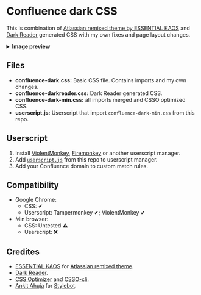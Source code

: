 # Confluence dark CSS

This is combination of [Atlassian remixed theme by ESSENTIAL KAOS](https://github.com/essentialkaos/atlassian-remixed-theme) and [Dark Reader](https://github.com/darkreader/darkreader) generated CSS with my own fixes and page layout changes.

<details>
  <summary><strong>Image preview</strong></summary>

![Preview](extras/pic1.png)

![Preview](extras/pic2.png)

</details>

## Files

* **confluence-dark.css:**  Basic CSS file. Contains imports and my own changes.
* **confluence-darkreader.css:** Dark Reader generated CSS.
* **confluence-dark-min.css:** all imports merged and CSSO optimized CSS.
* **userscript.js:**  Userscript that import `confluence-dark-min.css` from this repo.

## Userscript

1. Install [ViolentMonkey](https://violentmonkey.github.io/), [Firemonkey](https://addons.mozilla.org/firefox/addon/firemonkey/) or another userscript manager.
2. Add [`userscript.js`](https://raw.githubusercontent.com/azhinu/confluence-dark-theme/master/confluence-dark-min.css) from this repo to userscript manager.
3. Add your Confluence domain to custom match rules.

## Compatibility

* Google Chrome:
  - CSS: ✔
  - Userscript: Tampermonkey ✔; ViolentMonkey ✔
* Min browser:
  - CSS: Untested ⚠️
  - Userscript: ❌

## Credites

* [ESSENTIAL KAOS](https://github.com/essentialkaos) for [Atlassian remixed theme](https://github.com/essentialkaos/atlassian-remixed-theme).
* [Dark Reader](https://github.com/darkreader/darkreader).
* [CSS Optimizer](https://github.com/css/csso) and [CSSO-cli](https://github.com/css/csso-cli).
* [Ankit Ahuja](https://github.com/ankit/) for [Stylebot](https://github.com/ankit/stylebot).
